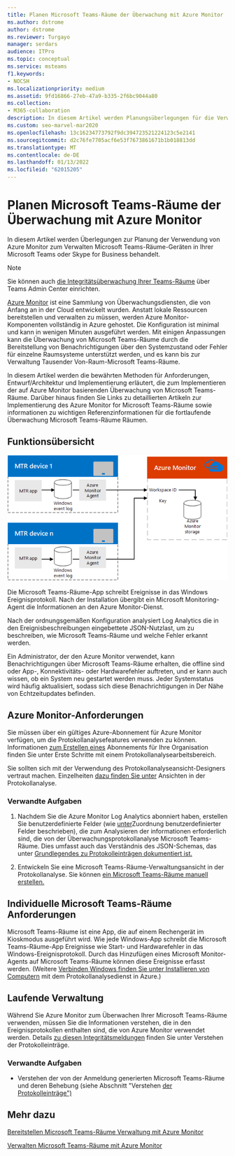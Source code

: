 ```yaml
---
title: Planen Microsoft Teams-Räume der Überwachung mit Azure Monitor
ms.author: dstrome
author: dstrome
ms.reviewer: Turgayo
manager: serdars
audience: ITPro
ms.topic: conceptual
ms.service: msteams
f1.keywords:
- NOCSH
ms.localizationpriority: medium
ms.assetid: 9fd16866-27eb-47a9-b335-2f6bc9044a80
ms.collection:
- M365-collaboration
description: In diesem Artikel werden Planungsüberlegungen für die Verwendung von Azure Monitor zum überwachen von Microsoft Teams-Räume in Ihrer Skype for Business oder Teams erläutert.
ms.custom: seo-marvel-mar2020
ms.openlocfilehash: 13c16234773792f9dc394723521224123c5e2141
ms.sourcegitcommit: d2c76fe7705acf6e53f7673861671b1b018813dd
ms.translationtype: MT
ms.contentlocale: de-DE
ms.lasthandoff: 01/13/2022
ms.locfileid: "62015205"
---
```

# <a name="plan-microsoft-teams-rooms-monitoring-with-azure-monitor"></a>Planen Microsoft Teams-Räume der Überwachung mit Azure Monitor
 
 In diesem Artikel werden Überlegungen zur Planung der Verwendung von Azure Monitor zum Verwalten Microsoft Teams-Räume-Geräten in Ihrer Microsoft Teams oder Skype for Business behandelt.

> [!NOTE]
> Sie können auch [die Integritätsüberwachung Ihrer Teams-Räume](../alerts/device-health-status.md) über Teams Admin Center einrichten.

[Azure Monitor](/azure/azure-monitor/overview) ist eine Sammlung von Überwachungsdiensten, die von Anfang an in der Cloud entwickelt wurden. Anstatt lokale Ressourcen bereitstellen und verwalten zu müssen, werden Azure Monitor-Komponenten vollständig in Azure gehostet. Die Konfiguration ist minimal und kann in wenigen Minuten ausgeführt werden. Mit einigen Anpassungen kann die Überwachung von Microsoft Teams-Räume durch die Bereitstellung von Benachrichtigungen über den Systemzustand oder Fehler für einzelne Raumsysteme unterstützt werden, und es kann bis zur Verwaltung Tausender Von-Raum-Microsoft Teams-Räume.
  
In diesem Artikel werden die bewährten Methoden für Anforderungen, Entwurf/Architektur und Implementierung erläutert, die zum Implementieren der auf Azure Monitor basierenden Überwachung von Microsoft Teams-Räume. Darüber hinaus finden Sie Links zu detaillierten Artikeln zur Implementierung des Azure Monitor for Microsoft Teams-Räume sowie informationen zu wichtigen Referenzinformationen für die fortlaufende Überwachung Microsoft Teams-Räume Räumen.
  
## <a name="functional-overview"></a>Funktionsübersicht

![Diagramm der Microsoft Teams-Räume mit Azure Monitor.](../media/3f2ae1b8-61ea-4cd6-afb4-4bd75ccc746a.png)
  
Die Microsoft Teams-Räume-App schreibt Ereignisse in das Windows Ereignisprotokoll. Nach der Installation übergibt ein Microsoft Monitoring-Agent die Informationen an den Azure Monitor-Dienst.
  
Nach der ordnungsgemäßen Konfiguration analysiert Log Analytics die in den Ereignisbeschreibungen eingebettete JSON-Nutzlast, um zu beschreiben, wie Microsoft Teams-Räume und welche Fehler erkannt werden.
  
Ein Administrator, der den Azure Monitor verwendet, kann Benachrichtigungen über Microsoft Teams-Räume erhalten, die offline sind oder App-, Konnektivitäts- oder Hardwarefehler auftreten, und er kann auch wissen, ob ein System neu gestartet werden muss. Jeder Systemstatus wird häufig aktualisiert, sodass sich diese Benachrichtigungen in Der Nähe von Echtzeitupdates befinden.
  
## <a name="azure-monitor-requirements"></a>Azure Monitor-Anforderungen

Sie müssen über ein gültiges Azure-Abonnement für Azure Monitor verfügen, um die Protokollanalysefeatures verwenden zu können. Informationen [zum Erstellen eines](/azure/azure-monitor/learn/quick-create-workspace) Abonnements für Ihre Organisation finden Sie unter Erste Schritte mit einem Protokollanalysearbeitsbereich.
  
Sie sollten sich mit der Verwendung des Protokollanalyseansicht-Designers vertraut machen. Einzelheiten [dazu finden Sie unter](/azure/azure-monitor/platform/view-designer) Ansichten in der Protokollanalyse.
  
### <a name="related-tasks"></a>Verwandte Aufgaben

1. Nachdem Sie die Azure Monitor Log Analytics abonniert haben, erstellen Sie benutzerdefinierte Felder (wie [unter](azure-monitor-deploy.md#Custom_fields)Zuordnung benutzerdefinierter Felder beschrieben), die zum Analysieren der informationen erforderlich sind, die von der Überwachungsprotokollanalyse Microsoft Teams-Räume. Dies umfasst auch das Verständnis des JSON-Schemas, das unter [Grundlegendes zu Protokolleinträgen dokumentiert ist.](azure-monitor-manage.md#understand-the-log-entries)
    
2. Entwickeln Sie eine Microsoft Teams-Räume-Verwaltungsansicht in der Protokollanalyse. Sie können [ein Microsoft Teams-Räume manuell erstellen.](azure-monitor-deploy.md#create-a-microsoft-teams-rooms-dashboard-manually)
    
## <a name="individual-microsoft-teams-rooms-requirements"></a>Individuelle Microsoft Teams-Räume Anforderungen

Microsoft Teams-Räume ist eine App, die auf einem Rechengerät im Kioskmodus ausgeführt wird. Wie jede Windows-App schreibt die Microsoft Teams-Räume-App Ereignisse wie Start- und Hardwarefehler in das Windows-Ereignisprotokoll. Durch das Hinzufügen eines Microsoft Monitor-Agents auf Microsoft Teams-Räume können diese Ereignisse erfasst werden. (Weitere [Verbinden Windows finden Sie unter Installieren von Computern](/azure/azure-monitor/platform/agent-windows) mit dem Protokollanalysedienst in Azure.)
  
## <a name="ongoing-management"></a>Laufende Verwaltung

Während Sie Azure Monitor zum Überwachen Ihrer Microsoft Teams-Räume verwenden, müssen Sie die Informationen verstehen, die in den Ereignisprotokollen enthalten sind, die von Azure Monitor verwendet werden. Details [zu diesen Integritätsmeldungen](azure-monitor-manage.md#understand-the-log-entries) finden Sie unter Verstehen der Protokolleinträge.
  
### <a name="related-tasks"></a>Verwandte Aufgaben

- Verstehen der von der Anmeldung generierten Microsoft Teams-Räume und deren Behebung (siehe Abschnitt "Verstehen [der Protokolleinträge")](azure-monitor-manage.md#understand-the-log-entries)
    
## <a name="see-also"></a>Mehr dazu

[Bereitstellen Microsoft Teams-Räume Verwaltung mit Azure Monitor](azure-monitor-deploy.md)
  
[Verwalten Microsoft Teams-Räume mit Azure Monitor](azure-monitor-manage.md)
